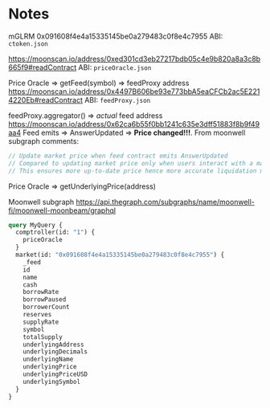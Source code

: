 # Notes

mGLRM
0x091608f4e4a15335145be0a279483c0f8e4c7955
ABI: `ctoken.json`

https://moonscan.io/address/0xed301cd3eb27217bdb05c4e9b820a8a3c8b665f9#readContract
ABI: `priceOracle.json`

Price Oracle => getFeed(symbol) => feedProxy address 
https://moonscan.io/address/0x4497B606be93e773bbA5eaCFCb2ac5E2214220Eb#readContract
ABI: `feedProxy.json`

feedProxy.aggregator() => *actual* feed address
https://moonscan.io/address/0x62ca6b55f0bb1241c635e3dff51883f8b9f49aa4
Feed emits => AnswerUpdated => **Price changed!!!**. From moonwell subgraph comments:

```javascript
// Update market price when feed contract emits AnswerUpdated
// Compared to updating market price only when users interact with a market
// This ensures more up-to-date price hence more accurate liquidation monitoring
```
Price Oracle => getUnderlyingPrice(address)

Moonwell subgraph
https://api.thegraph.com/subgraphs/name/moonwell-fi/moonwell-moonbeam/graphql

```graphql
query MyQuery {
  comptroller(id: "1") {
    priceOracle
  }
  market(id: "0x091608f4e4a15335145be0a279483c0f8e4c7955") {
    _feed
    id
    name
    cash
    borrowRate
    borrowPaused
    borrowerCount
    reserves
    supplyRate
    symbol
    totalSupply
    underlyingAddress
    underlyingDecimals
    underlyingName
    underlyingPrice
    underlyingPriceUSD
    underlyingSymbol
  }
}
```